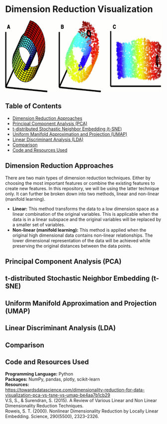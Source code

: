 # Dimension Reduction Visualization

<img src="https://github.com/Peter-Chong/Dimension-Reduction-Visualization/blob/main/Images/F1.large.jpg" width="900" height="230" />

## Table of Contents  

<!--ts-->
   * [Dimension Reduction Approaches](#dimension-reduction-approaches)
   * [Principal Component Analysis (PCA)](#Principal-Component-Analysis-PCA)
   * [t-distributed Stochastic Neighbor Embedding (t-SNE)](#t-distributed-Stochastic-Neighbor-Embedding-t-SNE)
   * [Uniform Manifold Approximation and Projection (UMAP)](#Uniform-Manifold-Approximation-and-Projection-UMAP)
   * [Linear Discriminant Analysis (LDA)](#Linear-Discriminant-Analysis-LDA)
   * [Comparison](#comparison)
   * [Code and Resources Used](#code-and-resources-used)
<!--te-->

## Dimension Reduction Approaches

There are two main types of dimension reduction techniques. Either by choosing the most important features or combine the existing features to create new features. In this repository, we will be using the latter technique only. It can further be broken down into two methods, linear and non-linear (manifold learning). 

* **Linear:** This method transforms the data to a low dimension space as a linear combination of the original variables. This is applicable when the data is in a linear subspace and the original variables will be replaced by a smaller set of variables. 
* **Non-linear (manifold learning):** This method is applied when the original high dimensional data contains non-linear relationships. The lower dimensional representation of the data will be achieved while preserving the original distances between the data points.

## Principal Component Analysis (PCA)

## t-distributed Stochastic Neighbor Embedding (t-SNE)

## Uniform Manifold Approximation and Projection (UMAP)

## Linear Discriminant Analysis (LDA)

## Comparison

## Code and Resources Used

**Programming Language:** Python  
**Packages:** NumPy, pandas, plotly, scikit-learn  
**Resources:**  
https://towardsdatascience.com/dimensionality-reduction-for-data-visualization-pca-vs-tsne-vs-umap-be4aa7b1cb29  
V.S, S., & Surendran, S. (2015). A Review of Various Linear and Non Linear Dimensionality Reduction Techniques.  
Roweis, S. T. (2000). Nonlinear Dimensionality Reduction by Locally Linear Embedding. Science, 290(5500), 2323–2326.

